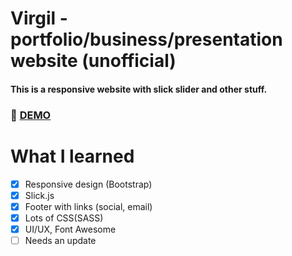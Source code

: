 # Virgil - portfolio/business/presentation website (unofficial)
#### This is a responsive website with slick slider and other stuff.

### :rocket: [DEMO](https://virgil.netlify.com/)

# What I learned

 * [x] Responsive design (Bootstrap)
 * [x] Slick.js
 * [x] Footer with links (social, email)
 * [x] Lots of CSS(SASS) 
 * [x] UI/UX, Font Awesome
 * [ ] Needs an update
